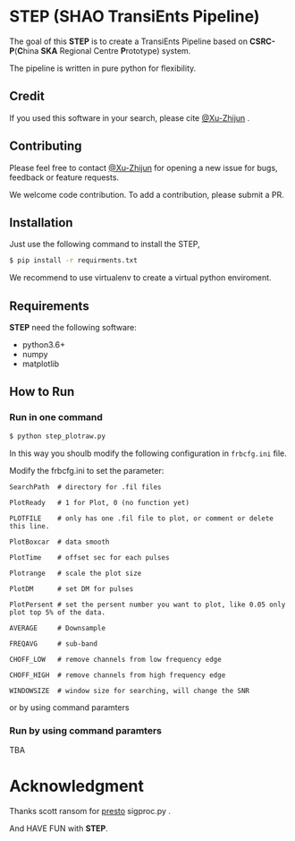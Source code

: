 # STEP (SHAO TransiEnts Pipeline)
The goal of this **STEP** is to create a TransiEnts Pipeline based on **CSRC-P**(**C**hina **SKA** Regional Centre **P**rototype) system.

The pipeline is written in pure python for flexibility.

## Credit

If you used this software in your search, please cite [@Xu-Zhijun](https://www.github.com/Xu-Zhijun) .

## Contributing

Please feel free to contact [@Xu-Zhijun](https://www.github.com/Xu-Zhijun/STEP) for opening a new issue for bugs, feedback or feature requests.

We welcome code contribution. To add a contribution, please submit a PR.

## Installation

Just use the following command to install the STEP,

```bash
$ pip install -r requirments.txt
```

We recommend to use virtualenv to create a virtual python enviroment.


## Requirements

**STEP** need the following software:

- python3.6+
- numpy
- matplotlib



## How to Run

### Run in one command

```bash
$ python step_plotraw.py
```

In this way you shoulb modify the following configuration in `frbcfg.ini` file.

Modify the frbcfg.ini to set the parameter:

```
SearchPath  # directory for .fil files

PlotReady   # 1 for Plot, 0 (no function yet)

PLOTFILE    # only has one .fil file to plot, or comment or delete this line.  

PlotBoxcar  # data smooth

PlotTime    # offset sec for each pulses

Plotrange   # scale the plot size

PlotDM      # set DM for pulses

PlotPersent # set the persent number you want to plot, like 0.05 only plot top 5% of the data.

AVERAGE     # Downsample

FREQAVG     # sub-band

CHOFF_LOW   # remove channels from low frequency edge

CHOFF_HIGH  # remove channels from high frequency edge

WINDOWSIZE  # window size for searching, will change the SNR
```

or by using command paramters

### Run by using command paramters

TBA

# Acknowledgment

Thanks scott ransom for [presto](https://github.com/scottransom/presto) sigproc.py .

And HAVE FUN with **STEP**.

